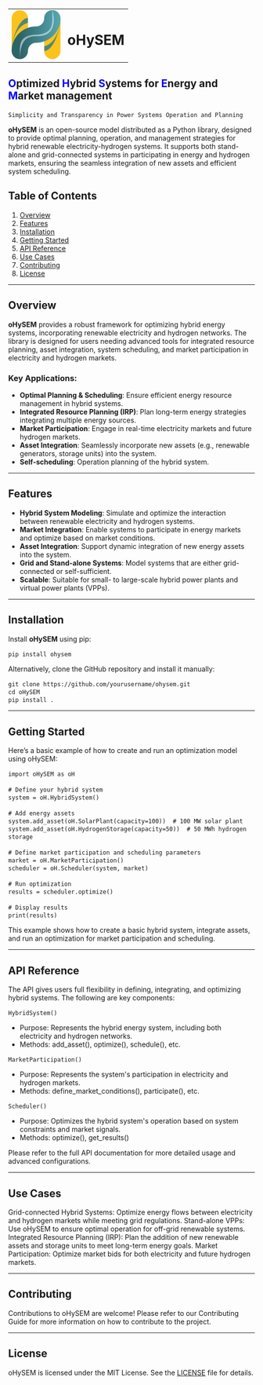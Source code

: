 <table style="border: none;">
  <tr>
    <td style="border: none;"><img src="https://github.com/IIT-EnergySystemModels/oHySEM/blob/main/doc/img/HySTEM.svg" alt="logo" style="width:100px;"></td>
    <td style="border: none;">
      <h1>oHySEM </h1>
    </td>
  </tr>
</table>

## <span style="color:blue;">O</span>ptimized <span style="color:blue;">H</span>ybrid <span style="color:blue;">S</span>ystems for <span style="color:blue;">E</span>nergy and <span style="color:blue;">M</span>arket management

``Simplicity and Transparency in Power Systems Operation and Planning``

**oHySEM** is an open-source model distributed as a Python library, designed to provide optimal planning, operation, and management strategies for hybrid renewable electricity-hydrogen systems. It supports both stand-alone and grid-connected systems in participating in energy and hydrogen markets, ensuring the seamless integration of new assets and efficient system scheduling.

## Table of Contents
1. [Overview](#overview)
2. [Features](#features)
3. [Installation](#installation)
4. [Getting Started](#getting-started)
5. [API Reference](#api-reference)
6. [Use Cases](#use-cases)
7. [Contributing](#contributing)
8. [License](#license)

---

## Overview

**oHySEM** provides a robust framework for optimizing hybrid energy systems, incorporating renewable electricity and hydrogen networks. The library is designed for users needing advanced tools for integrated resource planning, asset integration, system scheduling, and market participation in electricity and hydrogen markets.

### Key Applications:
- **Optimal Planning & Scheduling**: Ensure efficient energy resource management in hybrid systems.
- **Integrated Resource Planning (IRP)**: Plan long-term energy strategies integrating multiple energy sources.
- **Market Participation**: Engage in real-time electricity markets and future hydrogen markets.
- **Asset Integration**: Seamlessly incorporate new assets (e.g., renewable generators, storage units) into the system.
- **Self-scheduling**: Operation planning of the hybrid system. 

---

## Features

- **Hybrid System Modeling**: Simulate and optimize the interaction between renewable electricity and hydrogen systems.
- **Market Integration**: Enable systems to participate in energy markets and optimize based on market conditions.
- **Asset Integration**: Support dynamic integration of new energy assets into the system.
- **Grid and Stand-alone Systems**: Model systems that are either grid-connected or self-sufficient.
- **Scalable**: Suitable for small- to large-scale hybrid power plants and virtual power plants (VPPs).

---

## Installation

Install **oHySEM** using pip:

```bash
pip install ohysem
```
Alternatively, clone the GitHub repository and install it manually:
```
git clone https://github.com/yourusername/ohysem.git
cd oHySEM
pip install .
```

---

## Getting Started
Here’s a basic example of how to create and run an optimization model using oHySEM:

```
import oHySEM as oH

# Define your hybrid system
system = oH.HybridSystem()

# Add energy assets
system.add_asset(oH.SolarPlant(capacity=100))  # 100 MW solar plant
system.add_asset(oH.HydrogenStorage(capacity=50))  # 50 MWh hydrogen storage

# Define market participation and scheduling parameters
market = oH.MarketParticipation()
scheduler = oH.Scheduler(system, market)

# Run optimization
results = scheduler.optimize()

# Display results
print(results)
```

This example shows how to create a basic hybrid system, integrate assets, and run an optimization for market participation and scheduling.


---

## API Reference
The API gives users full flexibility in defining, integrating, and optimizing hybrid systems. The following are key components:
```
HybridSystem()
```
- Purpose: Represents the hybrid energy system, including both electricity and hydrogen networks.
- Methods: add_asset(), optimize(), schedule(), etc.
```
MarketParticipation()
```
- Purpose: Represents the system's participation in electricity and hydrogen markets.
- Methods: define_market_conditions(), participate(), etc.
```
Scheduler()
```
- Purpose: Optimizes the hybrid system's operation based on system constraints and market signals.
- Methods: optimize(), get_results()

Please refer to the full API documentation for more detailed usage and advanced configurations.


---

## Use Cases
Grid-connected Hybrid Systems: Optimize energy flows between electricity and hydrogen markets while meeting grid regulations.
Stand-alone VPPs: Use oHySEM to ensure optimal operation for off-grid renewable systems.
Integrated Resource Planning (IRP): Plan the addition of new renewable assets and storage units to meet long-term energy goals.
Market Participation: Optimize market bids for both electricity and future hydrogen markets.

---

## Contributing
Contributions to oHySEM are welcome! Please refer to our Contributing Guide for more information on how to contribute to the project.

---

## License
oHySEM is licensed under the MIT License. See the [LICENSE](https://github.com/IIT-EnergySystemModels/oHySEM/blob/main/LICENSE)
 file for details.
